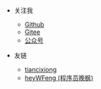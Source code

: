 - 关注我
  - [Github](https://github.com/CARLOSGP2021)
  - [Gitee](https://gitee.com/gp21)
  - [公众号](https://mp.weixin.qq.com/s/7g-udFr5KpgzbG0ly7IExw)

- 友链
  - [tiancixiong](https://github.com/tiancixiong)
  - [heyWFeng (程序员晚枫) ](https://github.com/heyWFeng)
